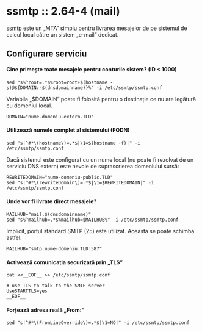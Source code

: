 ssmtp :: 2.64-4 (mail)
======================

[ssmtp][home] este un „MTA” simplu pentru livrarea mesajelor de pe sistemul de calcul local către un sistem „e-mail” dedicat.

[home]: http://packages.qa.debian.org/s/ssmtp.html


Configurare serviciu
--------------------

#### Cine primește toate mesajele pentru conturile sistem? (ID < 1000)

    sed "s%^root=.*$%root=root+$(hostname -s)@${DOMAIN:-$(dnsdomainname)}%" -i /etc/ssmtp/ssmtp.conf

Variabila „$DOMAIN” poate fi folosită pentru o destinație ce nu are legătură cu domeniul local.

    DOMAIN="nume-domeniu-extern.TLD"

#### Utilizează numele complet al sistemului (FQDN)

    sed "s|^#*\(hostname\)=.*$|\1=$(hostname -f)|" -i /etc/ssmtp/ssmtp.conf

Dacă sistemul este configurat cu un nume local (nu poate fi rezolvat de un serviciu DNS extern) este nevoie de suprascrierea domeniului sursă:

    REWRITEDOMAIN="nume-domeniu-public.TLD"
    sed "s|^#*\(rewriteDomain\)=.*$|\1=$REWRITEDOMAIN|" -i /etc/ssmtp/ssmtp.conf

#### Unde vor fi livrate direct mesajele?

    MAILHUB="mail.$(dnsdomainname)"
    sed "s%^mailhub=.*$%mailhub=$MAILHUB%" -i /etc/ssmtp/ssmtp.conf

Implicit, portul standard SMTP (25) este utilizat. Aceasta se poate schimba astfel:

    MAILHUB="smtp.nume-domeniu.TLD:587"

#### Activează comunicația securizată prin „TLS”

    cat <<__EOF__ >> /etc/ssmtp/ssmtp.conf

    # use TLS to talk to the SMTP server
    UseSTARTTLS=yes
    __EOF__

#### Forțează adresa reală „From:”

    sed "s|^#*\(FromLineOverride\)=.*$|\1=NO|" -i /etc/ssmtp/ssmtp.conf
